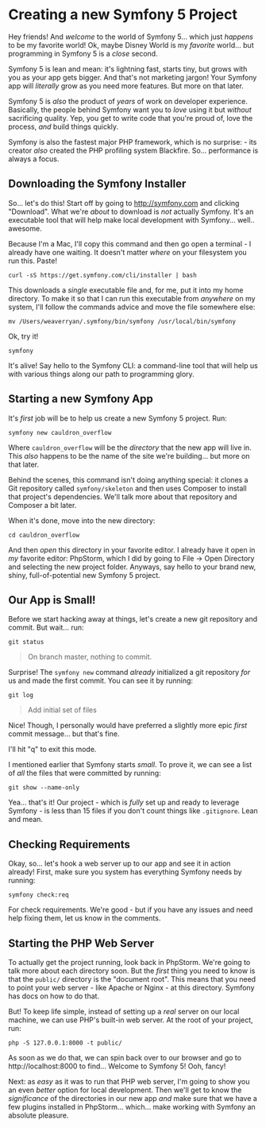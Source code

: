 # Creating a new Symfony 5 Project

Hey friends! And *welcome* to the world of Symfony 5... which just *happens* to
be my favorite world! Ok, maybe Disney World is my *favorite* world... but
programming in Symfony 5 is a *close* second.

Symfony 5 is lean and mean: it's lightning fast, starts tiny, but grows with you
as your app gets bigger. And that's not marketing jargon! Your Symfony app will
*literally* grow as you need more features. But more on that later.

Symfony 5 is *also* the product of *years* of work on developer experience. Basically,
the people behind Symfony want you to *love* using it but *without* sacrificing
quality. Yep, you get to write code that you're proud of, love the process, *and*
build things quickly.

Symfony is also the fastest major PHP framework, which is no surprise: - its
creator *also* created the PHP profiling system Blackfire. So... performance is
always a focus.

## Downloading the Symfony Installer

So... let's do this! Start off by going to http://symfony.com and clicking
"Download". What we're *about* to download is *not* actually Symfony. It's an
executable tool that will help make local development with Symfony... well..
awesome.

Because I'm a Mac, I'll copy this command and then go open a terminal - I already
have one waiting. It doesn't matter *where* on your filesystem you run this.
Paste!

```terminal-silent
curl -sS https://get.symfony.com/cli/installer | bash
```

This downloads a *single* executable file and, for me, put it into my home directory.
To make it so that I can run this executable from *anywhere* on my system, I'll
follow the commands advice and move the file somewhere else:

```terminal-silent
mv /Users/weaverryan/.symfony/bin/symfony /usr/local/bin/symfony
```

Ok, try it!

```terminal
symfony
```

It's alive! Say hello to the Symfony CLI: a command-line tool that will help us
with various things along our path to programming glory.

## Starting a new Symfony App

It's *first* job will be to help us create a new Symfony 5 project. Run:

```terminal
symfony new cauldron_overflow
```

Where `cauldron_overflow` will be the *directory* that the new app will live in.
This *also* happens to be the name of the site we're building... but more on that
later.

Behind the scenes, this command isn't doing anything special: it clones a Git
repository called `symfony/skeleton` and then uses Composer to install that
project's dependencies. We'll talk more about that repository and Composer a bit
later.

When it's done, move into the new directory:

```terminal-silent
cd cauldron_overflow
```

And then *open* this directory in your favorite editor. I already have it open in
*my* favorite editor: PhpStorm, which I did by going to File -> Open Directory and
selecting the new project folder. Anyways, say hello to your brand new, shiny,
full-of-potential new Symfony 5 project.

## Our App is Small!

Before we start hacking away at things, let's create a new git repository and
commit. But wait... run:

```terminal
git status
```

> On branch master, nothing to commit.

Surprise! The `symfony new` command *already* initialized a git repository *for*
us and made the first commit. You can see it by running:

```terminal
git log
```

> Add initial set of files

Nice! Though, I personally would have preferred a slightly more epic *first*
commit message... but that's fine.

I'll hit "q" to exit this mode.

I mentioned earlier that Symfony starts *small*. To prove it, we can see a list
of *all* the files that were committed by running:

```terminal
git show --name-only
```

Yea... that's it! Our project - which is *fully* set up and ready to leverage
Symfony - is less than 15 files if you don't count things like `.gitignore`.
Lean and mean.

## Checking Requirements

Okay, so... let's hook a web server up to our app and see it in action already!
First, make sure you system has everything Symfony needs by running:

```terminal
symfony check:req
```

For check requirements. We're good - but if you have any issues and need help
fixing them, let us know in the comments.

## Starting the PHP Web Server

To actually get the project running, look back in PhpStorm. We're going to talk
more about each directory soon. But the *first* thing you need to know is that
the `public/` directory is the "document root". This means that you need to point
your web server - like Apache or Nginx - at this directory. Symfony has docs on
how to do that.

But! To keep life simple, instead of setting up a *real* server on our local
machine, we can use PHP's built-in web server. At the root of your project, run:

```terminal
php -S 127.0.0.1:8000 -t public/
```

As soon as we do that, we can spin back over to our browser and go to
http://localhost:8000 to find... Welcome to Symfony 5! Ooh, fancy!

Next: as *easy* as it was to run that PHP web server, I'm going to show you an
even *better* option for local development. Then we'll get to know the
*significance* of the directories in our new app *and* make sure that we have
a few plugins installed in PhpStorm... which... make working with Symfony an
absolute pleasure.

